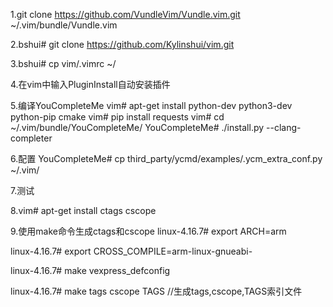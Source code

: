 1.git clone https://github.com/VundleVim/Vundle.vim.git ~/.vim/bundle/Vundle.vim

2.bshui# git clone https://github.com/Kylinshui/vim.git

3.bshui# cp vim/.vimrc ~/

4.在vim中输入PluginInstall自动安装插件

5.编译YouCompleteMe
vim# apt-get install python-dev python3-dev python-pip cmake
vim# pip install requests
vim# cd ~/.vim/bundle/YouCompleteMe/
YouCompleteMe# ./install.py --clang-completer

6.配置
YouCompleteMe# cp third_party/ycmd/examples/.ycm_extra_conf.py ~/.vim/

7.测试


8.vim# apt-get install ctags cscope

9.使用make命令生成ctags和cscope
linux-4.16.7# export ARCH=arm

linux-4.16.7# export CROSS_COMPILE=arm-linux-gnueabi-

linux-4.16.7# make vexpress_defconfig

linux-4.16.7# make tags cscope TAGS //生成tags,cscope,TAGS索引文件

